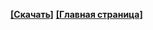 **[[Скачать]](https://github.com/Solderingironspb/Lessons-Stm32/archive/Lesson_11.zip)**
**[[Главная страница]](https://github.com/Solderingironspb/Lessons-Stm32/blob/master/README.md)**
